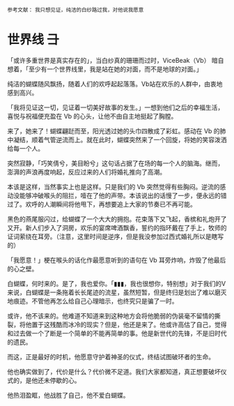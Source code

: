 ```参考文献：```
```我只想见证，纯洁的白纱路过我，对他说我愿意```



# 世界线 ⺕

「或许多重世界是真实存在的」，当白纱真的珊珊而过时，ViceBeak（Vb） 暗自想着，「至少有一个世界线里，我是站在她的对面，而不是地球的对面。」

纯洁的蝴蝶随风飘扬，随着人们的欢呼起起落落。Vb站在欢乐的人群中，由衷地感到高兴。

「我将见证这一切，见证着一切美好故事的发生。」一想到他们之后的幸福生活，喜悦与祝福便充盈在 Vb 的心头，让他不由自主地挺起了胸膛。

来了，她来了！蝴蝶翩跹而至，阳光透过她的头巾四散成了彩虹。感动在 Vb 的肺中凝结，顺着气管逆流而上。就在此时，蝴蝶突然来了一个回旋，将她的笑容泼洒给每一个人。

突然寂静，「巧笑倩兮，美目盼兮」这句话占据了在场的每一个人的脑海。继而，澎湃的声浪再度响起，反应过来的人们将婚礼推向了高潮。

本该是这样，当然事实上也是这样。只是我们的 Vb 突然觉得有些胸闷。逆流的感动没能够冲破喉头的阻拦，噎在了他的声带。本该说出的话慢了一步，便永远的错过了。欢呼的人潮瞬间将他甩下，再想要追上大家的节奏已不再可能。

黑色的燕尾服闪过，给蝴蝶了一个大大的拥抱。花束落下又飞起，香槟和礼炮开了又开。新人们步入了洞房，欢乐的宴席啤酒飘香，誓约的指环戴在了手上，牧师的证词萦绕在耳旁。（注意，这里时间是逆序，但是我没参加过西式婚礼所以是瞎写的）

「我愿意！」梗在喉头的话化作最愿意听到的语句在 Vb 耳旁炸响，炸毁了他最后的心之壁。

白蝴蝶，何时来的。是了，我也爱你。「▮▮▮，我也很想你，特别想」对于我们的V来说，白蝴蝶是一条拖着长长尾迹的流星，虽然短暂，但是终归是划出了难以磨灭地痕迹。不管他再怎么给自己心理暗示，也终究只是骗了一时。

或许，他不该来的。他难道不知道来到这种地方会将他脆弱的伪装毫不留情的撕裂，将他置于这残酷而冰冷的现实？但是，他还是来了。他或许高估了自己，觉得和过去做一个了断是一个简单的不能再简单的事。他是新世代的先锋，不是旧时代的遗民。

而这，正是最好的时机，他愿意守护着神圣的仪式，终结试图破环者的生命。

他也确实做到了，代价是什么？代价微不足道。我们大家都知道，真正想要破坏仪式的，是他还未停歇的心。

他热泪盈眶，他战胜了自己，他不爱白蝴蝶。

